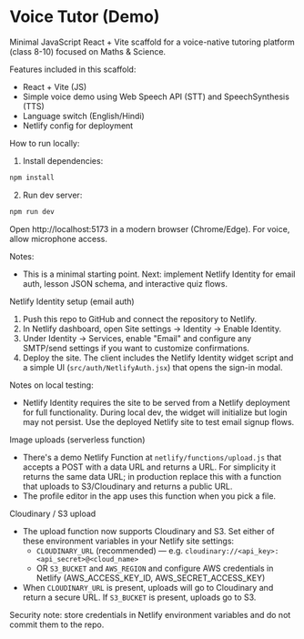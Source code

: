 # Voice Tutor (Demo)

Minimal JavaScript React + Vite scaffold for a voice-native tutoring platform (class 8-10) focused on Maths & Science.

Features included in this scaffold:
- React + Vite (JS)
- Simple voice demo using Web Speech API (STT) and SpeechSynthesis (TTS)
- Language switch (English/Hindi)
- Netlify config for deployment

How to run locally:

1. Install dependencies:

```powershell
npm install
```

2. Run dev server:

```powershell
npm run dev
```

Open http://localhost:5173 in a modern browser (Chrome/Edge). For voice, allow microphone access.

Notes:
- This is a minimal starting point. Next: implement Netlify Identity for email auth, lesson JSON schema, and interactive quiz flows.

Netlify Identity setup (email auth)
1. Push this repo to GitHub and connect the repository to Netlify.
2. In Netlify dashboard, open Site settings -> Identity -> Enable Identity.
3. Under Identity -> Services, enable "Email" and configure any SMTP/send settings if you want to customize confirmations.
4. Deploy the site. The client includes the Netlify Identity widget script and a simple UI (`src/auth/NetlifyAuth.jsx`) that opens the sign-in modal.

Notes on local testing:
- Netlify Identity requires the site to be served from a Netlify deployment for full functionality. During local dev, the widget will initialize but login may not persist. Use the deployed Netlify site to test email signup flows.

Image uploads (serverless function)
- There's a demo Netlify Function at `netlify/functions/upload.js` that accepts a POST with a data URL and returns a URL. For simplicity it returns the same data URL; in production replace this with a function that uploads to S3/Cloudinary and returns a public URL.
- The profile editor in the app uses this function when you pick a file.

Cloudinary / S3 upload
- The upload function now supports Cloudinary and S3. Set either of these environment variables in your Netlify site settings:
	- `CLOUDINARY_URL` (recommended) — e.g. `cloudinary://<api_key>:<api_secret>@<cloud_name>`
	- OR `S3_BUCKET` and `AWS_REGION` and configure AWS credentials in Netlify (AWS_ACCESS_KEY_ID, AWS_SECRET_ACCESS_KEY)
- When `CLOUDINARY_URL` is present, uploads will go to Cloudinary and return a secure URL. If `S3_BUCKET` is present, uploads go to S3.

Security note: store credentials in Netlify environment variables and do not commit them to the repo.
